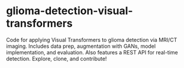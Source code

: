 # glioma-detection-visual-transformers
Code for applying Visual Transformers to glioma detection via MRI/CT imaging. Includes data prep, augmentation with GANs, model implementation, and evaluation. Also features a REST API for real-time detection.  Explore, clone, and contribute!
